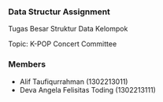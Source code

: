 ### Data Structur Assignment

Tugas Besar Struktur Data Kelompok

Topic:
K-POP Concert Committee

### Members

- Alif Taufiqurrahman           (1302213011)
- Deva Angela Felisitas Toding  (1302213111)
